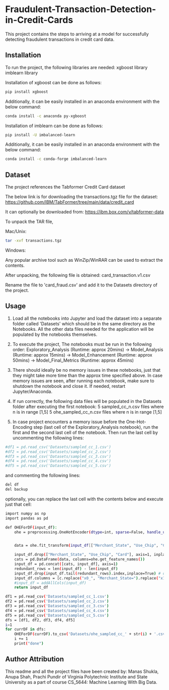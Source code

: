 # Fraudulent-Transaction-Detection-in-Credit-Cards

This project contains the steps to arriving at a model for successfully detecting fraudulent transactions in credit card data.


## Installation

To run the project, the following libraries are needed:
xgboost library
imblearn library

Installation of xgboost can be done as follows:

```bash
pip install xgboost
```

Additionally, it can be easily installed in an anaconda environment with the below command:

```bash
conda install -c anaconda py-xgboost
```


Installation of imblearn can be done as follows:

```bash
pip install -U imbalanced-learn
```

Additionally, it can be easily installed in an anaconda environment with the below command:

```bash
conda install -c conda-forge imbalanced-learn
```


## Dataset

The project references the Tabformer Credit Card dataset

The below link is for downloading the transactions.tgz file for the dataset:
https://github.com/IBM/TabFormer/tree/main/data/credit_card

It can optionally be downloaded from:
https://ibm.box.com/v/tabformer-data

To unpack the TAR file,

Mac/Unix:

```bash
tar -xvf transactions.tgz
```

Windows:

Any popular archive tool such as WinZip/WinRAR can be used to extract the contents.

After unpacking, the following file is obtained:
card_transaction.v1.csv

Rename the file to 'card_fraud.csv' and add it to the Datasets directory of the project.


## Usage

1. Load all the notebooks into Jupyter and load the dataset into a separate folder called 'Datasets' which should be in the same directory as the Notebooks. All the other data files needed for the application will be populated by the notebooks themselves.

2. To execute the project, The notebooks must be run in the following order:
Exploratory_Analysis (Runtime: approx 20mins) -> Model_Analysis (Runtime: approx 15mins) -> Model_Enhancement (Runtime: approx 50mins)  -> Model_Final_Metrics (Runtime: approx 45mins)

3. There should ideally be no memory issues in these notebooks, just that they might take more time than the approx time specified above. In case memory issues are seen, after running each notebook, make sure to shutdown the notebook and close it. If needed, restart Jupyter/Anaconda.

4. If run correctly, the following data files will be populated in the Datasets folder after executing the first notebook:
	5 sampled_cc_n.csv files where n is in range [1,5]
	5 ohe_sampled_cc_n.csv files where n is in range [1,5] 
	
5. In case project encounters a memory issue before the One-Hot-Encoding step (last cell of the Exploratory_Analysis notebook), run the first and the second last cell of the notebook. Then run the last cell by uncommenting the following lines:
```bash
#df1 = pd.read_csv('Datasets/sampled_cc_1.csv')
#df2 = pd.read_csv('Datasets/sampled_cc_2.csv')
#df3 = pd.read_csv('Datasets/sampled_cc_3.csv')
#df4 = pd.read_csv('Datasets/sampled_cc_4.csv')
#df5 = pd.read_csv('Datasets/sampled_cc_5.csv')
```

and commenting the following lines:
```bash
del df
del backup
```

optionally, you can replace the last cell with the contents below and execute just that cell:

```bash
import numpy as np
import pandas as pd

def OHEForDF(input_df):
    ohe = preprocessing.OneHotEncoder(dtype=int, sparse=False, handle_unknown="ignore")


    data = ohe.fit_transform(input_df[["Merchant_State", "Use_Chip", "Card"]])

    input_df.drop(["Merchant_State", "Use_Chip", "Card"], axis=1, inplace=True)
    cats = pd.DataFrame(data, columns=ohe.get_feature_names())
    input_df = pd.concat([cats, input_df], axis=1)
    redundant_rows = len(input_df) - len(input_df)
    input_df.drop(input_df.tail(redundant_rows).index,inplace=True) # drop last n rows
    input_df.columns = [c.replace("x0_", "Merchant_State=").replace("x1_","Use_Chip=").replace("x2_","Card=") for c in input_df.columns]
    #input_df = addAllCols(input_df)
    return input_df

df1 = pd.read_csv('Datasets/sampled_cc_1.csv')
df2 = pd.read_csv('Datasets/sampled_cc_2.csv')
df3 = pd.read_csv('Datasets/sampled_cc_3.csv')
df4 = pd.read_csv('Datasets/sampled_cc_4.csv')
df5 = pd.read_csv('Datasets/sampled_cc_5.csv')
dfs = [df1, df2, df3, df4, df5]
i=1
for currDF in dfs:
    OHEForDF(currDF).to_csv('Datasets/ohe_sampled_cc_' + str(i) + '.csv', sep=',', encoding='utf-8')
    i += 1
    print("done")
```

## Author Attribution
This readme and all the project files have been created by:
Manas Shukla, Anupa Shah, Prachi Pundir of Virginia Polytechnic Institute and State University as a part of course CS_5644: Machine Learning With Big Data.
